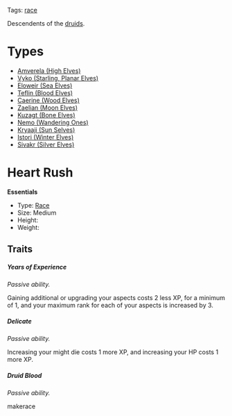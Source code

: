 Tags: [race](Races)

Descendents of the [druids](Druids). 

# Types
- [Amverela (High Elves)](Amverela)
- [Vyko (Starling, Planar Elves)](Vyko)
- [Eloweir (Sea Elves)](Eloweir)
- [Teflin (Blood Elves)](Teflin)
- [Caerine (Wood Elves)](Caerine)
- [Zaelian (Moon Elves)](Zaelian)
- [Kuzagt (Bone Elves)](Kuzagt)
- [Nemo (Wandering Ones)](Nemo)
- [Kryaaji (Sun Selves)](Kryaaji)
- [Istori (Winter Elves)](Istori)
- [Sivakr (Silver Elves)](Sivakr)

# Heart Rush

**Essentials**

- Type: [Race](Races)
- Size: Medium
- Height: 
- Weight: 

## Traits

##### Years of Experience

*Passive ability.*

Gaining additional or upgrading your aspects costs 2 less XP, for a minimum of 1, and your maximum rank for each of your aspects is increased by 3. 


##### Delicate
*Passive ability.*

Increasing your might die costs 1 more XP, and increasing your HP costs 1 more XP.

##### Druid Blood
*Passive ability.*


makerace
